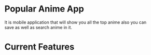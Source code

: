 # Popular Anime App
It is mobile application that will show you all the top anime also you can save as well as search anime in it.

# Current Features
